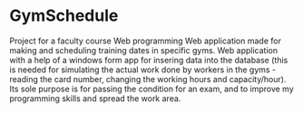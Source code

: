 # GymSchedule
Project for a faculty course Web programming 
Web application made for making and scheduling training dates in specific gyms. 
Web application with a help of a windows form app for insering data into the database (this is needed for simulating the actual work done by workers in the gyms - reading the card number, changing the working hours and capacity/hour).
Its sole purpose is for passing the condition for an exam, and to improve my programming skills and spread the work area.
